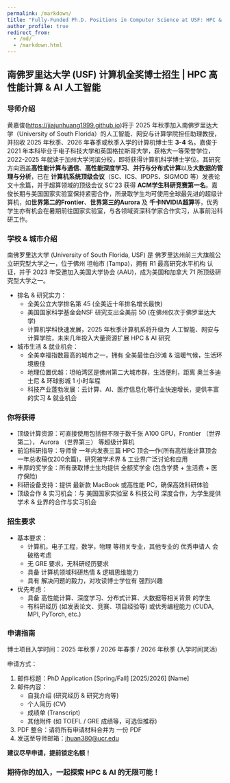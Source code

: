 ```yaml
---
permalink: /markdown/
title: "Fully-Funded Ph.D. Positions in Computer Science at USF: HPC & AI"
author_profile: true
redirect_from: 
  - /md/
  - /markdown.html
---
```


## 南佛罗里达大学 (USF) 计算机全奖博士招生 | HPC 高性能计算 & AI 人工智能

### 导师介绍
黄嘉俊(https://jiajunhuang1999.github.io)将于 2025 年秋季加入南佛罗里达大学（University of South Florida）的人工智能、网安与计算学院担任助理教授，并招收 2025 年秋季、2026 年春季或秋季入学的计算机博士生 **3-4** 名。嘉俊于 2021 年本科毕业于电子科技大学和英国格拉斯哥大学，获格大一等荣誉学位，2022-2025 年就读于加州大学河滨分校，即将获得计算机科学博士学位。其研究方向涵盖**高性能计算与通信**、**高性能深度学习**、**并行与分布式计算**以及**大数据的管理与分析**，已在 **计算机系统顶级会议**（SC、ICS、IPDPS、SIGMOD 等）发表论文十余篇，并于超算领域的顶级会议 SC'23 获得 **ACM学生科研竞赛第一名**。嘉俊长期与美国国家实验室保持紧密合作，所录取学生均可使用全球最先进的超级计算机，如**世界第二的Frontier**、**世界第三的Aurora** 及 **千卡NVIDIA超算**等，优秀学生亦有机会在暑期前往国家实验室，与各领域资深科学家合作实习，从事前沿科研工作。

### 学校 & 城市介绍
南佛罗里达大学 (University of South Florida, USF) 是 佛罗里达州前三大旗舰公立研究型大学之一，位于佛州 坦帕市 (Tampa)，拥有 R1 最高研究水平机构 认证，并于 2023 年受邀加入美国大学协会 (AAU)，成为美国和加拿大 71 所顶级研究型大学之一。
* 排名 & 研究实力：
    * 全美公立大学排名第 45 (全美近十年排名增长最快)
    * 美国国家科学基金会NSF 研究支出全美前 50 (在佛州仅次于佛罗里达大学)
    * 计算机学科快速发展，2025 年秋季计算机系将升级为 人工智能、网安与计算学院，未来几年投入大量资源扩展 HPC & AI 研究
* 城市生活 & 就业机会：
    * 全美幸福指数最高的城市之一，拥有 全美最佳白沙滩 & 温暖气候，生活环境极佳
    * 地理位置优越：坦帕湾区是佛州第二大城市群，生活便利，距离 奥兰多迪士尼 & 环球影城 1 小时车程
    * 科技产业蓬勃发展：云计算、AI、医疗信息化等行业快速增长，提供丰富的实习 & 就业机会

### 你将获得
* 顶级计算资源：可直接使用包括但不限于数千张 A100 GPU，Frontier （世界第二）， Aurora （世界第三） 等超级计算机
* 前沿科研指导：导师曾 一年内发表三篇 HPC 顶会一作(所有高性能计算顶会一年总收稿仅200余篇)，研究被学术界 & 工业界广泛讨论和应用
* 丰厚的奖学金：所有录取博士生均提供 全额奖学金 (包含学费 + 生活费 + 医疗保险)
* 科研设备支持：提供 最新款 MacBook 或高性能 PC，确保高效科研体验
* 顶级合作 & 实习机会：与 美国国家实验室 & 科技公司 深度合作，为学生提供学术 & 业界的合作与实习机会

### 招生要求
* 基本要求：
    * 计算机，电子工程，数学，物理 等相关专业，其他专业的 优秀申请人 会破格考虑
    * 无 GRE 要求，无科研经历要求
    * 具备 计算机领域科研热情 & 逻辑思维能力
    * 具有 解决问题的毅力，对攻读博士学位有 强烈兴趣
* 优先考虑：
    * 具备 高性能计算、深度学习、分布式计算、大数据等相关背景 的学生
    * 有科研经历 (如发表论文、竞赛、项目经验等) 或优秀编程能力 (CUDA, MPI, PyTorch, etc.)

### 申请指南
博士项目入学时间：2025 年秋季 / 2026 年春季 / 2026 年秋季 (入学时间灵活)

申请方式：
1. 邮件标题：PhD Application [Spring/Fall] [2025/2026] [Name]
2. 邮件内容：
    * 自我介绍 (研究经历 & 研究方向等)
    * 个人简历 (CV)
    * 成绩单 (Transcript)
    * 其他附件 (如 TOEFL / GRE 成绩等，可选但推荐)
3. PDF 整合：请将所有申请材料合并为 一份 PDF
4. 发送至导师邮箱：jhuan380@ucr.edu

**建议尽早申请，提前锁定名额！**

### 期待你的加入，一起探索 HPC & AI 的无限可能！

